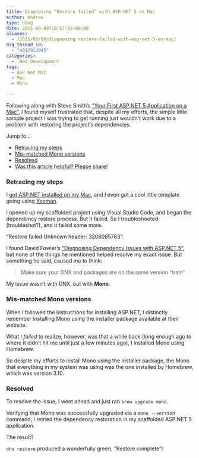 ```yaml
---
title: Diagnosing “Restore failed” with ASP.NET 5 on Mac
author: Andrew
type: blog
date: 2015-08-09T20:57:02+00:00
aliases:
  - /2015/08/09/diagnosing-restore-failed-with-asp-net-5-on-mac/
dsq_thread_id:
  - "4017913045"
categories:
  - .Net Development
tags:
  - ASP.Net MVC
  - Mac
  - Mono

---
```

Following along with Steve Smith&#8217;s [&#8220;Your First ASP.NET 5 Application on a Mac&#8221;][1], I found myself frustrated that, despite all my efforts, the simple little sample project I was trying to get running just wouldn&#8217;t work due to a problem with restoring the project&#8217;s dependencies.

<div class="resources">
  <div class="resources-header">
    Jump to&#8230;
  </div>
  
  <ul class="resources-content">
    <li>
      <a href="#retracing-steps">Retracing my steps</a>
    </li>
    <li>
      <a href="#mis-matched-mono">Mis-matched Mono versions</a>
    </li>
    <li>
      <a href="#resolved">Resolved</a>
    </li>
    <li>
      <a href="#share">Was this article helpful? Please share!</a>
    </li>
  </ul>
</div>

<a name="retracing-steps" class="jump-target"></a>

### Retracing my steps

I [got ASP.NET installed on my Mac][2], and I even got a cool little template going using [Yeoman][3].

I opened up my scaffolded project using Visual Studio Code, and began the dependency restore process. But it failed. So I troubleshooted (troubleshot?), and it failed some more.

&#8220;Restore failed Unknown header: 3208085783&#8221;.

I found David Fowler&#8217;s [&#8220;Diagnosing Dependency Issues with ASP.NET 5&#8221;][4], but none of the things he mentioned helped resolve my exact issue. But something he said, caused me to think:

> Make sure your DNX and packages are on the same version &#8220;train&#8221; 

My issue wasn&#8217;t with DNX, but with **Mono**.

<a name="mis-matched-mono" class="jump-target"></a>

### Mis-matched Mono versions

When I followed the instructions for installing ASP.NET, I distinctly remember installing Mono using the installer package available at their website.

What I _failed_ to realize, however, was that a while back (long enough ago to where it didn&#8217;t hit me until just a few minutes ago), I installed Mono using Homebrew.

So despite my efforts to install Mono using the installer package, the Mono that everything in my system was using was the one installed by Homebrew, which was version 3.10.

<a name="resolved" class="jump-target"></a>

### Resolved

To resolve the issue, I went ahead and just ran `brew upgrade mono`.

Verifying that Mono was successfully upgraded via a `mono --version` command, I retried the dependency restoration in my scaffolded ASP.NET 5 application.

The result?

`dnu restore` produced a wonderfully green, &#8220;Restore complete&#8221;!

<a name="share" class="jump-target"></a>

 [1]: http://docs.asp.net/en/latest/tutorials/your-first-mac-aspnet.html
 [2]: http://docs.asp.net/en/latest/getting-started/installing-on-mac.html
 [3]: http://yeoman.io/
 [4]: http://davidfowl.com/diagnosing-dependency-issues-with-asp-net-5/
